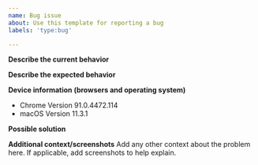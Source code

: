 ```yaml
---
name: Bug issue
about: Use this template for reporting a bug
labels: 'type:bug'

---
```


**Describe the current behavior**

**Describe the expected behavior**

**Device information (browsers and operating system)**
- Chrome Version 91.0.4472.114
- macOS Version 11.3.1

**Possible solution**

**Additional context/screenshots**
Add any other context about the problem here. If applicable, add screenshots to help explain.
